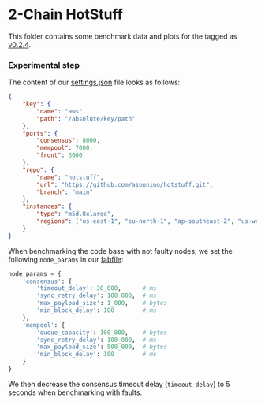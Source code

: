 # 2-Chain HotStuff
This folder contains some benchmark data and plots for the tagged as [v0.2.4](https://github.com/asonnino/hotstuff/tree/v0.2.4).

### Experimental step
The content of our [settings.json](https://github.com/asonnino/hotstuff/blob/main/benchmark/settings.json) file looks as follows:
```json
{
    "key": {
        "name": "aws",
        "path": "/absolute/key/path"
    },
    "ports": {
        "consensus": 8000,
        "mempool": 7000,
        "front": 6000
    },
    "repo": {
        "name": "hotstuff",
        "url": "https://github.com/asonnino/hotstuff.git",
        "branch": "main"
    },
    "instances": {
        "type": "m5d.8xlarge",
        "regions": ["us-east-1", "eu-north-1", "ap-southeast-2", "us-west-1", "ap-northeast-1"]
    }
}
```
When benchmarking the code base with not faulty nodes, we set the following `node_params` in our [fabfile](https://github.com/asonnino/hotstuff/blob/main/benchmark/fabfile.py):
```python
node_params = {
    'consensus': {
        'timeout_delay': 30_000,      # ms
        'sync_retry_delay': 100_000,  # ms
        'max_payload_size': 1_000,    # bytes
        'min_block_delay': 100        # ms
    },
    'mempool': {
        'queue_capacity': 100_000,    # bytes
        'sync_retry_delay': 100_000,  # ms
        'max_payload_size': 500_000,  # bytes
        'min_block_delay': 100        # ms
    }
}
```
We then decrease the consensus timeout delay (`timeout_delay`) to 5 seconds when benchmarking with faults.
